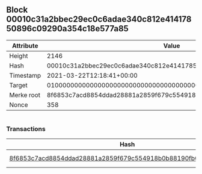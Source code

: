 ## Block 00010c31a2bbec29ec0c6adae340c812e41417850896c09290a354c18e577a85

Attribute | Value
--- | ---
Height | 2146
Hash | 00010c31a2bbec29ec0c6adae340c812e41417850896c09290a354c18e577a85
Timestamp | 2021-03-22T12:18:41+00:00
Target | 0100000000000000000000000000000000000000000000000000000000000000
Merke root | 8f6853c7acd8854ddad28881a2859f679c554918b0b88190fb09aecf4b8770ee
Nonce | 358

```

```

### Transactions

Hash | Amount
--- | ---
[8f6853c7acd8854ddad28881a2859f679c554918b0b88190fb09aecf4b8770ee](8f6853c7acd8854ddad28881a2859f679c554918b0b88190fb09aecf4b8770ee.md) | 10.00000000 SKEPTI 
